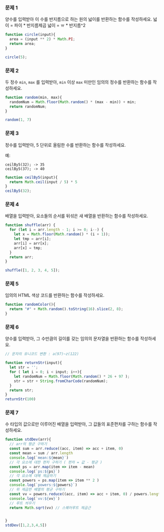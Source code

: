 ### 문제 1

양수를 입력받아 이 수를 반지름으로 하는 원의 넓이를 반환하는 함수를 작성하세요.
넓이 = 파이 * 반지름제곱
넓이 = ㅠ * 반지름^2

```javascript
function circle(input){
  area = (input ** 2) * Math.PI;
  return area;
}

circle(5);  
```

### 문제 2

두 정수 `min`, `max` 를 입력받아, `min` 이상 `max` 미만인 임의의 정수를 반환하는 함수를 작성하세요.

```javascript
function random(min, max){
  randomNum = Math.floor(Math.random() * (max - min)) + min;
  return randomNum;
}

random(1, 7) 
```

### 문제 3

정수를 입력받아, 5 단위로 올림한 수를 반환하는 함수를 작성하세요.

예:
```
ceilBy5(32); -> 35
ceilBy5(37); -> 40
```
```javascript
function ceilBy5(input){
  return Math.ceil(input / 5) * 5
}
ceilBy5(32);
```


### 문제 4

배열을 입력받아, 요소들의 순서를 뒤섞은 새 배열을 반환하는 함수를 작성하세요.
```javascript
function shuffle(arr) {
  for (let i = arr.length - 1; i >= 0; i--) {
    let x = Math.floor(Math.random() * (i + 1));
    let tmp = arr[i];
    arr[i] = arr[x];
    arr[x] = tmp;
  }
  return arr;
}

shuffle([1, 2, 3, 4, 5]);
```

### 문제 5

임의의 HTML 색상 코드를 반환하는 함수를 작성하세요.
```javascript
function randomColor(){
  return "#" + Math.random().toString(16).slice(2, 8);
}
```

### 문제 6

양수를 입력받아, 그 수만큼의 길이를 갖는 임의의 문자열을 반환하는 함수를 작성하세요.

```javascript
// 문자의 유니코드 변환 : a(97)~z(122)

function returnStr(input){
  let str = '';
  for ( let i = 0; i < input; i++){
    let randomNum = Math.floor(Math.random() * 26 + 97 );
    str = str + String.fromCharCode(randomNum);
  }
  return str;
}
returnStr(100)
```

### 문제 7 

수 타입의 값으로만 이루어진 배열을 입력받아, 그 값들의 표준편차를 구하는 함수를 작성하세요.

```javascript
function stdDev(arr){
  // arr의 평균 구하기
  const sum = arr.reduce((acc, item) => acc + item, 0)
  const mean = sum / arr.length
  console.log(`mean:${mean}`)
  // 각 요소에 대한 편차 구하기 ( 편차 = 값 - 평균 )
  const ps = arr.map(item => item - mean)
  console.log(`ps:${ps}`)
  // 각 요소에 대해 제곱하기
  const powers = ps.map(item => item ** 2 )
  console.log(`powers:${powers}`)
  // 위 제곱한 배열의 평균 구하기
  const vv = powers.reduce((acc, item) => acc + item, 0) / powers.length
  console.log(`vv:${vv}`)
  // 루트 씌우기
  return Math.sqrt(vv) // 스퀘어루트 제곱근


}
stdDev([1,2,3,4,5])
```
